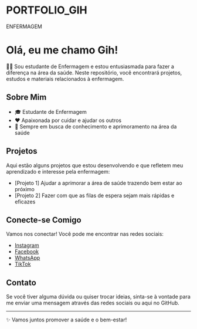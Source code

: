 # PORTFOLIO_GIH
ENFERMAGEM

# Olá, eu me chamo Gih!

👩‍⚕️ Sou estudante de Enfermagem e estou entusiasmada para fazer a diferença na área da saúde. Neste repositório, você encontrará projetos, estudos e materiais relacionados à enfermagem.

## Sobre Mim

- 🎓 Estudante de Enfermagem
- ❤️ Apaixonada por cuidar e ajudar os outros
- 🌱 Sempre em busca de conhecimento e aprimoramento na área da saúde

## Projetos

Aqui estão alguns projetos que estou desenvolvendo e que refletem meu aprendizado e interesse pela enfermagem:

- [Projeto 1] Ajudar a aprimorar a área de saúde trazendo bem estar ao próximo
- [Projeto 2] Fazer com que as filas de espera sejam mais rápidas e eficazes

## Conecte-se Comigo

Vamos nos conectar! Você pode me encontrar nas redes sociais:

- [Instagram](https://www.instagram.com/coopegih/profilecard/?igsh=bWVlaTIyYzd5OHZ4)
- [Facebook](https://www.facebook.com/profile.php?id=100089296385847&mibextid=ZbWKwL)
- [WhatsApp](https://wa.me/qr/E7QO57NGIVGNF1)
- [TikTok](https://www.tiktok.com/@gihcoper?_t=8r234IpRCDN&_r=1)

## Contato

Se você tiver alguma dúvida ou quiser trocar ideias, sinta-se à vontade para me enviar uma mensagem através das redes sociais ou aqui no GitHub.

---

✨ Vamos juntos promover a saúde e o bem-estar!
